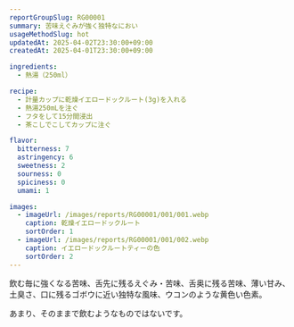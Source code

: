 ```yaml
---
reportGroupSlug: RG00001
summary: 苦味えぐみが強く独特なにおい
usageMethodSlug: hot
updatedAt: 2025-04-02T23:30:00+09:00
createdAt: 2025-04-01T23:30:00+09:00

ingredients:
  - 熱湯（250ml）

recipe:
  - 計量カップに乾燥イエロードックルート(3g)を入れる
  - 熱湯250mLを注ぐ
  - フタをして15分間浸出
  - 茶こしでこしてカップに注ぐ

flavor:
  bitterness: 7
  astringency: 6
  sweetness: 2
  sourness: 0
  spiciness: 0
  umami: 1

images:
  - imageUrl: /images/reports/RG00001/001/001.webp
    caption: 乾燥イエロードックルート
    sortOrder: 1
  - imageUrl: /images/reports/RG00001/001/002.webp
    caption: イエロードックルートティーの色
    sortOrder: 2
---
```


飲む毎に強くなる苦味、舌先に残るえぐみ・苦味、舌奥に残る苦味、薄い甘み、土臭さ、口に残るゴボウに近い独特な風味、ウコンのような黄色い色素。

あまり、そのままで飲むようなものではないです。